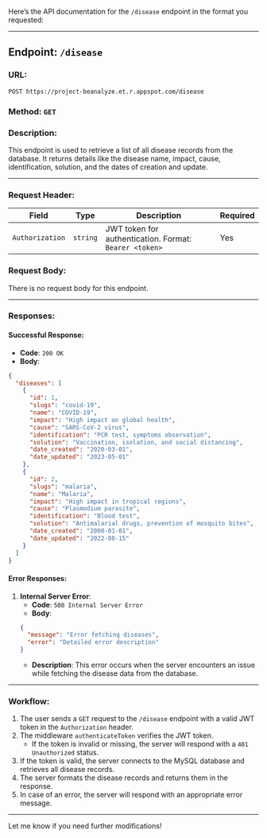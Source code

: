 Here’s the API documentation for the `/disease` endpoint in the format you requested:

---

## **Endpoint**: `/disease`

### **URL**:
```
POST https://project-beanalyze.et.r.appspot.com/disease
```

### **Method**: `GET`

### **Description**:
This endpoint is used to retrieve a list of all disease records from the database. It returns details like the disease name, impact, cause, identification, solution, and the dates of creation and update.

---

### **Request Header**:

| **Field**        | **Type**  | **Description**                                               | **Required** |
|------------------|-----------|---------------------------------------------------------------|--------------|
| `Authorization`  | `string`  | JWT token for authentication. Format: `Bearer <token>`        | Yes          |

### **Request Body**:

There is no request body for this endpoint.

---

### **Responses**:

#### **Successful Response**:
- **Code**: `200 OK`
- **Body**:
```json
{
  "diseases": [
    {
      "id": 1,
      "slugs": "covid-19",
      "name": "COVID-19",
      "impact": "High impact on global health",
      "cause": "SARS-CoV-2 virus",
      "identification": "PCR test, symptoms observation",
      "solution": "Vaccination, isolation, and social distancing",
      "date_created": "2020-03-01",
      "date_updated": "2023-05-01"
    },
    {
      "id": 2,
      "slugs": "malaria",
      "name": "Malaria",
      "impact": "High impact in tropical regions",
      "cause": "Plasmodium parasite",
      "identification": "Blood test",
      "solution": "Antimalarial drugs, prevention of mosquito bites",
      "date_created": "2000-01-01",
      "date_updated": "2022-08-15"
    }
  ]
}
```

#### **Error Responses**:

1. **Internal Server Error**:
   - **Code**: `500 Internal Server Error`
   - **Body**:
   ```json
   {
     "message": "Error fetching diseases",
     "error": "Detailed error description"
   }
   ```
   - **Description**: This error occurs when the server encounters an issue while fetching the disease data from the database.

---

### **Workflow**:
1. The user sends a `GET` request to the `/disease` endpoint with a valid JWT token in the `Authorization` header.
2. The middleware `authenticateToken` verifies the JWT token.
   - If the token is invalid or missing, the server will respond with a `401 Unauthorized` status.
3. If the token is valid, the server connects to the MySQL database and retrieves all disease records.
4. The server formats the disease records and returns them in the response.
5. In case of an error, the server will respond with an appropriate error message.

---

Let me know if you need further modifications!